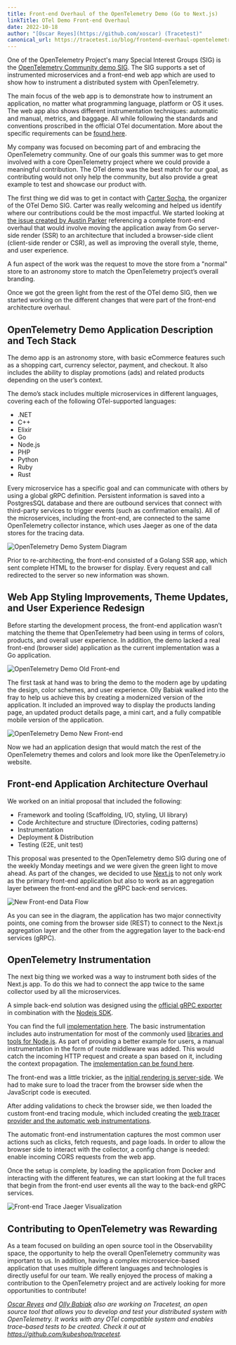 ```yaml
---
title: Front-end Overhaul of the OpenTelemetry Demo (Go to Next.js)
linkTitle: OTel Demo Front-end Overhaul
date: 2022-10-18
author: "[Oscar Reyes](https://github.com/xoscar) (Tracetest)"
canonical_url: https://tracetest.io/blog/frontend-overhaul-opentelemetry-demo
---
```


One of the OpenTelemetry Project's many Special Interest Groups (SIG) is the
[OpenTelemetry Community demo SIG](https://github.com/open-telemetry/opentelemetry-demo).
The SIG supports a set of instrumented microservices and a front-end web app
which are used to show how to instrument a distributed system with
OpenTelemetry.

The main focus of the web app is to demonstrate how to instrument an
application, no matter what programming language, platform or OS it uses. The
web app also shows different instrumentation techniques: automatic and manual,
metrics, and baggage. All while following the standards and conventions
proscribed in the official OTel documentation. More about the specific
requirements can be
[found here](https://github.com/open-telemetry/opentelemetry-demo/tree/main/docs/requirements).

My company was focused on becoming part of and embracing the OpenTelemetry
community. One of our goals this summer was to get more involved with a core
OpenTelemetry project where we could provide a meaningful contribution. The OTel
demo was the best match for our goal, as contributing would not only help the
community, but also provide a great example to test and showcase our product
with.

The first thing we did was to get in contact with
[Carter Socha](https://github.com/cartersocha), the organizer of the OTel Demo
SIG. Carter was really welcoming and helped us identify where our contributions
could be the most impactful. We started looking at
[the issue created by Austin Parker](https://github.com/open-telemetry/opentelemetry-demo/issues/39)
referencing a complete front-end overhaul that would involve moving the
application away from Go server-side render (SSR) to an architecture that
included a browser-side client (client-side render or CSR), as well as improving the
overall style, theme, and user experience.

A fun aspect of the work was the request to move the store from a "normal" store
to an astronomy store to match the OpenTelemetry project’s overall branding.

Once we got the green light from the rest of the OTel demo SIG, then we started
working on the different changes that were part of the front-end architecture
overhaul.

## OpenTelemetry Demo Application Description and Tech Stack

The demo app is an astronomy store, with basic eCommerce features such as a
shopping cart, currency selector, payment, and checkout. It also includes the
ability to display promotions (ads) and related products depending on the user’s
context.

The demo’s stack includes multiple microservices in different languages,
covering each of the following OTel-supported languages:

- .NET
- C++
- Elixir
- Go
- Node.js
- PHP
- Python
- Ruby
- Rust

Every microservice has a specific goal and can communicate with others by using
a global gRPC definition. Persistent information is saved into a PostgresSQL
database and there are outbound services that connect with third-party services
to trigger events (such as confirmation emails). All of the microservices,
including the front-end, are connected to the same OpenTelemetry collector
instance, which uses Jaeger as one of the data stores for the tracing data.

![OpenTelemetry Demo System Diagram](system-diagram.png)

Prior to re-architecting, the front-end consisted of a Golang SSR app, which
sent complete HTML to the browser for display. Every request and call redirected
to the server so new information was shown.

## Web App Styling Improvements, Theme Updates, and User Experience Redesign

Before starting the development process, the front-end application wasn’t
matching the theme that OpenTelemetry had been using in terms of colors,
products, and overall user experience. In addition, the demo lacked a real
front-end (browser side) application as the current implementation was a Go
application.

![OpenTelemetry Demo Old Front-end](old-design.png)

The first task at hand was to bring the demo to the modern age by updating the
design, color schemes, and user experience. Olly Babiak walked into the fray to
help us achieve this by creating a modernized version of the application. It
included an improved way to display the products landing page, an updated
product details page, a mini cart, and a fully compatible mobile version of the
application.

![OpenTelemetry Demo New Front-end](new-design.png)

Now we had an application design that would match the rest of the OpenTelemetry
themes and colors and look more like the OpenTelemetry.io website.

## Front-end Application Architecture Overhaul

We worked on an initial proposal that included the following:

- Framework and tooling (Scaffolding, I/O, styling, UI library)
- Code Architecture and structure (Directories, coding patterns)
- Instrumentation
- Deployment & Distribution
- Testing (E2E, unit test)

This proposal was presented to the OpenTelemetry demo SIG during one of the
weekly Monday meetings and we were given the green light to move ahead. As part
of the changes, we decided to use [Next.js](https://nextjs.org/) to not only
work as the primary front-end application but also to work as an aggregation
layer between the front-end and the gRPC back-end services.

![New Front-end Data Flow](data-flow.png)

As you can see in the diagram, the application has two major connectivity
points, one coming from the browser side (REST) to connect to the Next.js
aggregation layer and the other from the aggregation layer to the back-end
services (gRPC).

## OpenTelemetry Instrumentation

The next big thing we worked was a way to instrument both sides of the Next.js
app. To do this we had to connect the app twice to the same collector used by
all the microservices.

A simple back-end solution was designed using the
[official gRPC exporter](https://www.npmjs.com/package/@opentelemetry/exporter-trace-otlp-grpc)
in combination with the
[Nodejs SDK](https://www.npmjs.com/package/@opentelemetry/sdk-node).

You can find the full
[implementation here](https://github.com/open-telemetry/opentelemetry-demo/blob/main/src/frontend/utils/telemetry/Instrumentation.js).
The basic instrumentation includes auto instrumentation for most of the commonly
used
[libraries and tools for Node.js](https://www.npmjs.com/package/@opentelemetry/auto-instrumentations-node).
As part of providing a better example for users, a manual instrumentation in the
form of route middleware was added. This would catch the incoming HTTP request
and create a span based on it, including the context propagation. The
[implementation can be found here](https://github.com/open-telemetry/opentelemetry-demo/blob/main/src/frontend/utils/telemetry/InstrumentationMiddleware.ts).

The front-end was a little trickier, as the
[initial rendering is server-side](https://nextjs.org/learn/foundations/how-nextjs-works/rendering).
We had to make sure to load the tracer from the browser side when the JavaScript
code is executed.

After adding validations to check the browser side, we then loaded the custom
front-end tracing module, which included creating the
[web tracer provider and the automatic web instrumentations](https://github.com/open-telemetry/opentelemetry-demo/blob/main/src/frontend/utils/telemetry/FrontendTracer.ts).

The automatic front-end instrumentation captures the most common user actions
such as clicks, fetch requests, and page loads. In order to allow the browser
side to interact with the collector, a config change is needed: enable incoming
CORS requests from the web app.

Once the setup is complete, by loading the application from Docker and
interacting with the different features, we can start looking at the full traces
that begin from the front-end user events all the way to the back-end gRPC
services.

![Front-end Trace Jaeger Visualization](jaeger.png)

## Contributing to OpenTelemetry was Rewarding

As a team focused on building an open source tool in the Observability space,
the opportunity to help the overall OpenTelemetry community was important to us.
In addition, having a complex microservice-based application that uses multiple
different languages and technologies is directly useful for our team. We really
enjoyed the process of making a contribution to the OpenTelemetry project and
are actively looking for more opportunities to contribute!

_[Oscar Reyes](https://github.com/xoscar) and
[Olly Babiak](https://github.com/olha23) also are working on Tracetest, an open
source tool that allows you to develop and test your distributed system with
OpenTelemetry. It works with any OTel compatible system and enables trace–based
tests to be created. Check it out at <https://github.com/kubeshop/tracetest>._
